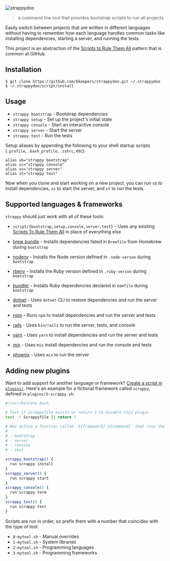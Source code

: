 ![strappydoo](https://user-images.githubusercontent.com/10660468/37246132-814011d0-2471-11e8-9d02-81d7085565af.png)

> a command line tool that provides bootstrap scripts to run all projects

Easily switch between projects that are written in different languages without having to remember how each language handles common tasks like installing dependencies, starting a server, and running the tests.

This project is an abstraction of the [Scripts to Rule Them All](https://githubengineering.com/scripts-to-rule-them-all/) pattern that is common at GitHub.

## Installation

```
$ git clone https://github.com/bkeepers/strappydoo.git ~/.strappydoo
$ ~/.strappydoo/script/install
```

## Usage

- `strappy bootstrap` - Bootstrap dependencies
- `strappy setup` - Set up the project's initial state
- `strappy console` - Start an interactive console
- `strappy server` - Start the server
- `strappy test` - Run the tests

Setup aliases by appending the following to your shell startup scripts (`.profile`, `.bash_profile`, `.zshrc`, etc):

```
alias sb="strappy bootstrap"
alias sc="strappy console"
alias ss="strappy server"
alias st="strappy test"
```

Now when you clone and start working on a new project, you can  run `sb` to install dependencies, `ss` to start the server, and `st` to run the tests.

## Supported languages & frameworks

`strappy` should _just work_ with all of these tools:

- `script/{bootstrap,setup,console,server,test}` - Uses any existing [Scripts To Rule Them All](https://github.com/github/scripts-to-rule-them-all) in place of everything else

- [brew bundle](https://github.com/Homebrew/homebrew-bundle) - Installs dependencies listed in `Brewfile` from Homebrew during `bootstrap`

- [nodenv](https://github.com/nodenv/nodenv) - Installs the Node version defined in `.node-verson` during `bootstrap`

- [rbenv](https://github.com/rbenv/rbenv) - Installs the Ruby version defined in `.ruby-verson` during `bootstrap`

- [bundler](http://bundler.io/) - Installs Ruby dependencies declared in `Gemfile` during `bootstrap`

- [dotnet](https://docs.microsoft.com/en-us/dotnet/core/tools/?tabs=netcore2x) - Uses `dotnet` CLI to restore dependencies and run the server and tests

- [npm](https://www.npmjs.com/) - Runs `npm` to install dependencies and run the server and tests

- [rails](http://rubyonrails.org/) - Uses `bin/rails` to run the server, tests, and console

- [yarn](https://yarnpkg.com/) - Uses `yarn` to install dependencies and run the server and tests

- [mix](https://hexdocs.pm/mix/Mix.html) - Uses `mix` install dependencies and run the console and tests

- [phoenix](http://phoenixframework.org/) - Uses `mix` to run the server

## Adding new plugins

Want to add support for another language or framework? [Create a script in `plugins/`](https://github.com/bkeepers/strappydoo/new/master/plugins). Here's an example for a fictional framework called `scrappy`, defined in `plugins/3-scrappy.sh`:

```sh
#!/usr/bin/env bash

# Test if Scrappyfile exists or return 1 to disable this plugin
test -f Scrappyfile || return 1

# Now define a function called `${framework}_${command}` that runs the relevant command for each of:
#
# - bootstrap
# - server
# - console
# - test

scrappy_bootstrap() {
  run scrappy install
}
scrappy_server() {
  run scrappy start
}
scrappy_console() {
  run scrappy term
}
scrappy_test() {
  run scrappy test
}
```

Scripts are run in order, so prefix them with a number that coincides with the type of tool:

- `0-mytool.sh` - Manual overrides
- `1-mytool.sh` - System libraries
- `2-mytool.sh` - Programming languages
- `3-mytool.sh` - Programming frameworks
